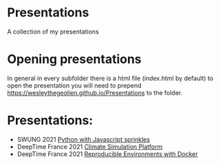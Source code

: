 # Presentations
A collection of my presentations

# Opening presentations
In general in every subfolder there is a html file (index.html by default) to open the presentation you will need to prepend https://wesleythegeolien.github.io/Presentations to the folder.

# Presentations:
- SWUNG 2021 [Python with Javascript sprinkles](https://wesleythegeolien.github.io/Presentations/Python-With-JavaScript-Sprinkles/index.html)
- DeepTime France 2021 [Climate Simulation Platform](https://wesleythegeolien.github.io/Presentations/climate_sim_platform/IPSL_Boundary_conditions_presentation.html#/)
- DeepTime France 2021 [Reproducible Environments with Docker](https://wesleythegeolien.github.io/Presentations/docker_reproducible_envs/index.html)
